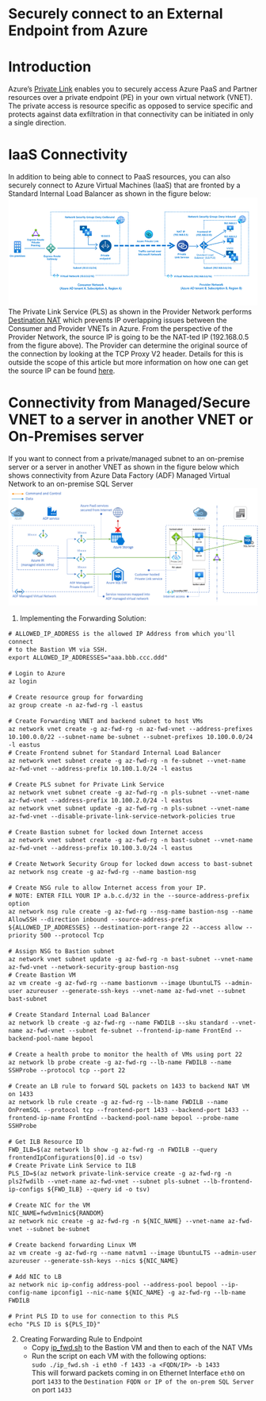# Securely connect to an External Endpoint from Azure

# Introduction
Azure’s [Private Link](https://docs.microsoft.com/en-us/azure/private-link/private-link-overview) enables you to securely access Azure PaaS and Partner resources over a private endpoint (PE) in your own virtual network (VNET).  The private access is resource specific as opposed to service specific and protects against data exfiltration in that connectivity can be initiated in only a single direction.

# IaaS Connectivity
In addition to being able to connect to PaaS resources, you can also securely connect to Azure Virtual Machines (IaaS) that are fronted by a Standard Internal Load Balancer as shown in the figure below:
![Figure 1](images/Azure_IaaS_PLS.png)
The Private Link Service (PLS) as shown in the Provider Network performs [Destination NAT](https://en.wikipedia.org/wiki/Network_address_translation#DNAT) which prevents IP overlapping issues between the Consumer and Provider VNETs in Azure.  From the perspective of the Provider Network, the source IP is going to be the NAT-ted IP (192.168.0.5 from the figure above).  The Provider can determine the original source of the connection by looking at the TCP Proxy V2 header.  Details for this is outside the scope of this article but more information on how one can get the source IP can be found [here](https://docs.microsoft.com/en-us/azure/private-link/private-link-service-overview#getting-connection-information-using-tcp-proxy-v2).

# Connectivity from Managed/Secure VNET to a server in another VNET or On-Premises server
If you want to connect from a private/managed subnet to an on-premise server or a server in another VNET as shown in the figure below which shows connectivity from Azure Data Factory (ADF) Managed Virtual Network to an on-premise SQL Server
![Figure 1](images/Azure_ADF_FWD.png)
1. Implementing the Forwarding Solution:
```
# ALLOWED_IP_ADDRESS is the allowed IP Address from which you'll connect
# to the Bastion VM via SSH.
export ALLOWED_IP_ADDRESSES="aaa.bbb.ccc.ddd"

# Login to Azure
az login 

# Create resource group for forwarding
az group create -n az-fwd-rg -l eastus

# Create Forwarding VNET and backend subnet to host VMs
az network vnet create -g az-fwd-rg -n az-fwd-vnet --address-prefixes 10.100.0.0/22 --subnet-name be-subnet --subnet-prefixes 10.100.0.0/24 -l eastus
# Create Frontend subnet for Standard Internal Load Balancer 
az network vnet subnet create -g az-fwd-rg -n fe-subnet --vnet-name az-fwd-vnet --address-prefix 10.100.1.0/24 -l eastus

# Create PLS subnet for Private Link Service
az network vnet subnet create -g az-fwd-rg -n pls-subnet --vnet-name az-fwd-vnet --address-prefix 10.100.2.0/24 -l eastus
az network vnet subnet update -g az-fwd-rg -n pls-subnet --vnet-name az-fwd-vnet --disable-private-link-service-network-policies true

# Create Bastion subnet for locked down Internet access
az network vnet subnet create -g az-fwd-rg -n bast-subnet --vnet-name az-fwd-vnet --address-prefix 10.100.3.0/24 -l eastus

# Create Network Security Group for locked down access to bast-subnet
az network nsg create -g az-fwd-rg --name bastion-nsg

# Create NSG rule to allow Internet access from your IP.
# NOTE: ENTER FILL YOUR IP a.b.c.d/32 in the --source-address-prefix option
az network nsg rule create -g az-fwd-rg --nsg-name bastion-nsg --name AllowSSH --direction inbound --source-address-prefix ${ALLOWED_IP_ADDRESSES} --destination-port-range 22 --access allow --priority 500 --protocol Tcp

# Assign NSG to Bastion subnet
az network vnet subnet update -g az-fwd-rg -n bast-subnet --vnet-name az-fwd-vnet --network-security-group bastion-nsg
# Create Bastion VM
az vm create -g az-fwd-rg --name bastionvm --image UbuntuLTS --admin-user azureuser --generate-ssh-keys --vnet-name az-fwd-vnet --subnet bast-subnet

# Create Standard Internal Load Balancer
az network lb create -g az-fwd-rg --name FWDILB --sku standard --vnet-name az-fwd-vnet --subnet fe-subnet --frontend-ip-name FrontEnd --backend-pool-name bepool

# Create a health probe to monitor the health of VMs using port 22
az network lb probe create -g az-fwd-rg --lb-name FWDILB --name SSHProbe --protocol tcp --port 22

# Create an LB rule to forward SQL packets on 1433 to backend NAT VM on 1433
az network lb rule create -g az-fwd-rg --lb-name FWDILB --name OnPremSQL --protocol tcp --frontend-port 1433 --backend-port 1433 --frontend-ip-name FrontEnd --backend-pool-name bepool --probe-name SSHProbe

# Get ILB Resource ID
FWD_ILB=$(az network lb show -g az-fwd-rg -n FWDILB --query frontendIpConfigurations[0].id -o tsv)
# Create Private Link Service to ILB
PLS_ID=$(az network private-link-service create -g az-fwd-rg -n pls2fwdilb --vnet-name az-fwd-vnet --subnet pls-subnet --lb-frontend-ip-configs ${FWD_ILB} --query id -o tsv)

# Create NIC for the VM
NIC_NAME=fwdvm1nic${RANDOM}
az network nic create -g az-fwd-rg -n ${NIC_NAME} --vnet-name az-fwd-vnet --subnet be-subnet

# Create backend forwarding Linux VM
az vm create -g az-fwd-rg --name natvm1 --image UbuntuLTS --admin-user azureuser --generate-ssh-keys --nics ${NIC_NAME}

# Add NIC to LB
az network nic ip-config address-pool --address-pool bepool --ip-config-name ipconfig1 --nic-name ${NIC_NAME} -g az-fwd-rg --lb-name FWDILB

# Print PLS ID to use for connection to this PLS
echo "PLS ID is ${PLS_ID}"
```
2. Creating Forwarding Rule to Endpoint
   * Copy [ip_fwd.sh](ip_fwd.sh) to the Bastion VM and then to each of the  NAT VMs
   * Run the script on each VM with the following options:  
     ```sudo ./ip_fwd.sh -i eth0 -f 1433 -a <FQDN/IP> -b 1433```  
     This will forward packets coming in on Ethernet Interface ```eth0``` on port ```1433``` to the ```Destination FQDN or IP of the on-prem SQL Server``` on port ```1433```



